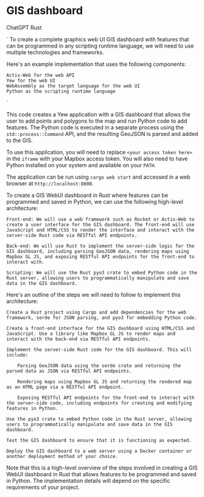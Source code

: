 # GIS dashboard

ChatGPT Rust

`
To create a complete graphics web UI GIS dashboard with features that can be programmed in any scripting runtime language, we will need to use multiple technologies and frameworks.

Here's an example implementation that uses the following components:

    Actix-Web for the web API
    Yew for the web UI
    WebAssembly as the target language for the web UI
    Python as the scripting runtime language
`


This code creates a Yew application with a GIS dashboard that allows the user to add points and polygons to the map and run Python code to add features. The Python code is executed in a separate process using the `std::process::Command` API, and the resulting GeoJSON is parsed and added to the GIS.

To use this application, you will need to replace `<your access token here>` in the `iframe` with your Mapbox access token. You will also need to have Python installed on your system and available on your `PATH`.

The application can be run using `cargo web start` and accessed in a web browser at `http://localhost:8000`.


To create a GIS WebUI dashboard in Rust where features can be programmed and saved in Python, we can use the following high-level architecture:

    Front-end: We will use a web framework such as Rocket or Actix-Web to create a user interface for the GIS dashboard. The front-end will use JavaScript and HTML/CSS to render the interface and interact with the server-side Rust code via RESTful API endpoints.

    Back-end: We will use Rust to implement the server-side logic for the GIS dashboard, including parsing GeoJSON data, rendering maps using Mapbox GL JS, and exposing RESTful API endpoints for the front-end to interact with.

    Scripting: We will use the Rust pyo3 crate to embed Python code in the Rust server, allowing users to programmatically manipulate and save data in the GIS dashboard.

Here's an outline of the steps we will need to follow to implement this architecture:

    Create a Rust project using Cargo and add dependencies for the web framework, serde for JSON parsing, and pyo3 for embedding Python code.

    Create a front-end interface for the GIS dashboard using HTML/CSS and JavaScript. Use a library like Mapbox GL JS to render maps and interact with the back-end via RESTful API endpoints.

    Implement the server-side Rust code for the GIS dashboard. This will include:

        Parsing GeoJSON data using the serde crate and returning the parsed data as JSON via RESTful API endpoints.

        Rendering maps using Mapbox GL JS and returning the rendered map as an HTML page via a RESTful API endpoint.

        Exposing RESTful API endpoints for the front-end to interact with the server-side code, including endpoints for creating and modifying features in Python.

    Use the pyo3 crate to embed Python code in the Rust server, allowing users to programmatically manipulate and save data in the GIS dashboard.

    Test the GIS dashboard to ensure that it is functioning as expected.

    Deploy the GIS dashboard to a web server using a Docker container or another deployment method of your choice.

Note that this is a high-level overview of the steps involved in creating a GIS WebUI dashboard in Rust that allows features to be programmed and saved in Python. The implementation details will depend on the specific requirements of your project.
